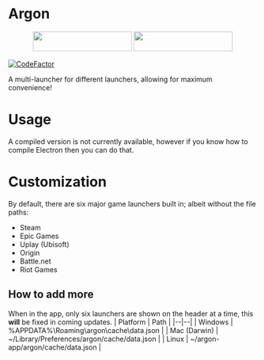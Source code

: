 
# Argon

<p align="center">
  <img src="https://forthebadge.com/images/featured/featured-built-with-love.svg" width="200" height="40">
  <img src="https://forthebadge.com/images/badges/0-percent-optimized.svg" width="200" height="40">
</p>

[![CodeFactor](https://www.codefactor.io/repository/github/znotchill/argon/badge)](https://www.codefactor.io/repository/github/znotchill/argon)

A multi-launcher for different launchers, allowing for maximum convenience!

# Usage

A compiled version is not currently available, however if you know how to compile Electron then you can do that.

# Customization

By default, there are six major game launchers built in; albeit without the file paths:

- Steam
- Epic Games
- Uplay (Ubisoft)
- Origin
- Battle.net
- Riot Games

## How to add more

When in the app, only six launchers are shown on the header at a time, this **will** be fixed in coming updates.
| Platform | Path |
|--|--|
| Windows | %APPDATA%\Roaming\argon\cache\data.json |
| Mac (Darwin) | ~/Library/Preferences/argon/cache/data.json |
| Linux | ~/argon-app/argon/cache/data.json |

